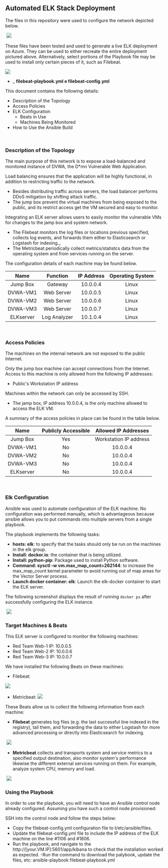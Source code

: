 ## Automated ELK Stack Deployment

The files in this repository were used to configure the network depicted below.

&nbsp;![ ](Images/Azure-diagram.jpg)&nbsp;

These files have been tested and used to generate a live ELK deployment on Azure. They can be used to either recreate the entire deployment pictured above. Alternatively, select portions of the Playbook file may be used to install only certain pieces of it, such as Filebeat.

![ ](README/Azure-diagram.jpg)

  - _ __filebeat-playbook.yml e filebeat-config.yml__

This document contains the following details:
- Description of the Topology
- Access Policies
- ELK Configuration
  - Beats in Use
  - Machines Being Monitored
- How to Use the Ansible Build

&nbsp;

### Description of the Topology

The main purpose of this network is to expose a load-balanced and monitored instance of DVWA, the D*mn Vulnerable Web Application.

Load balancing ensures that the application will be highly functional, in addition to restricting traffic to the network.
- Besides distributing traffic across servers, the load balancer performs DDoS mitigation by shifting attack traffic. 
- The jump box prevent the virtual machines from being exposed to the public, and its restrict access get the VM secured and easy to monitor.

Integrating an ELK server allows users to easily monitor the vulnerable VMs for changes to the jamp box and system network.
- The Filebeat monitors the log files or locations previous specified, collects log events, and forwards them either to Elasticsearch or Logstash for indexing._
- The Metricbeat periodically collect metrics/statistcs data from the operating system and from services running on the server.

The configuration details of each machine may be found below.

|    Name   	|   Function   	| IP Address 	| Operating System 	|
|:---------:	|:------------:	|:----------:	|:----------------:	|
| Jump Box  	|    Gateway   	|  10.0.0.4  	|       Linux      	|
| DVWA-VM1  	|  Web Server  	|  10.0.0.5  	|       Linux      	|
| DVWA-VM2  	|  Web Server  	|  10.0.0.6  	|       Linux      	|
| DVWA-VM3  	|  Web Server  	|  10.0.0.7  	|       Linux      	|
| ELKserver 	| Log Analyzer 	|  10.1.0.4  	|       Linux      	|
&nbsp;

### Access Policies

The machines on the internal network are not exposed to the public Internet.

Only the jump box machine can accept connections from the Internet. Access to this machine is only allowed from the following IP addresses:
- Public's Workstation IP address

Machines within the network can only be accessed by SSH.
- The jamp box, IP address 10.0.0.4, is the only machine allowed to access the ELK VM.

A summary of the access policies in place can be found in the table below.

|    Name   | Publicly Accessible |  Allowed IP Addresses  |
|:---------:|:-------------------:|:----------------------:|
| Jump Box  |         Yes         | Workstation IP address |
| DVWA-VM1  |         No          |        10.0.0.4        |
| DVWA-VM2  |         No          |        10.0.0.4        |
| DVWA-VM3  |         No          |        10.0.0.4        |
| ELKserver |         No          |        10.0.0.4        |
&nbsp;


### Elk Configuration

Ansible was used to automate configuration of the ELK machine. No configuration was performed manually, which is advantageous because ansible allows you to put commands into multiple servers from a single playbook.

The playbook implements the following tasks:
- __hosts: elk__: to specify that the tasks should only be run on the machines in the elk group.
-  __Install: docker.io__: the container that is being utilized.
- __Install: python-pip__: Package used to install Python software.
- __Command: sysctl -w vm.max_map_count=262144__: to increase the max_map_count kernel parameter to avoid running out of map areas for the Vector Server process.
- __Launch docker container: elk__: Launch the elk-docker container to start the ELK server.   

The following screenshot displays the result of running `docker ps` after successfully configuring the ELK instance.

&nbsp;![ ](Images/container-running.jpg)&nbsp;

### Target Machines & Beats
This ELK server is configured to monitor the following machines:
- Red Team Web-1 IP: 10.0.0.5
- Red Team Web-2 IP: 10.0.0.6
- Red Team Web-3 IP: 10.0.0.7

We have installed the following Beats on these machines:
- Filebeat:

![ ](Images/Filebeat-module-status.jpg)&nbsp;


- Metricbeat:
![ ](Images/Metricbeat-module-status.PNG)&nbsp;

These Beats allow us to collect the following information from each machine:
- __Filebeat__ generates log files (e.g. the last successful line indexed in the registry), tail them, and forwarding the data to either Logstash for more advanced processing or directly into Elasticsearch for indexing.

&nbsp;![ ](Images/Filebeat-dashboard.jpg)&nbsp;


- __Metricbeat__ collects and transports system and service metrics to a specified output destination, also monitor system's performance likewise the different external services running on them. For example,  analyze system CPU, memory and load.

&nbsp;![ ](Images/Metricbeat-dashboard.PNG)&nbsp;


### Using the Playbook
In order to use the playbook, you will need to have an Ansible control node already configured. Assuming you have such a control node provisioned: 

SSH into the control node and follow the steps below:
- Copy the filebeat-config.yml configuration file to t/etc/ansible/files.
- Update the filebeat-config.yml file to include the IP address of the ELK machine on the line #1106 and #1806.
- Run the playbook, and navigate to the http://[your.VM.IP]:5601/app/kibana to check that the installation worked as expected.
-Run the command to download the palybook, update the files, etc: ansible-playbook filebeat-playbook.yml

